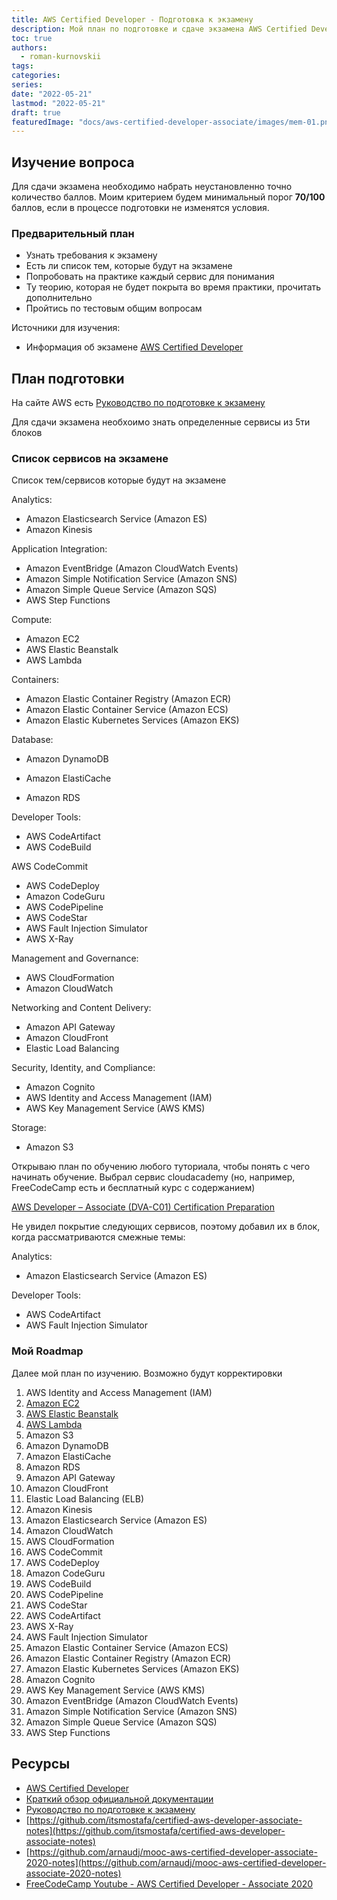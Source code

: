 ```yaml
---
title: AWS Certified Developer - Подготовка к экзамену
description: Мой план по подготовке и сдаче экзамена AWS Certified Developer
toc: true
authors:
  - roman-kurnovskii
tags:
categories:
series:
date: "2022-05-21"
lastmod: "2022-05-21"
draft: true
featuredImage: "docs/aws-certified-developer-associate/images/mem-01.png"
---
```


## Изучение вопроса
Для сдачи экзамена необходимо набрать неустановленно точно количество баллов. Моим критерием будем минимальный порог **70/100** баллов, если в процессе подготовки не изменятся условия.

### Предварительный план

- Узнать требования к экзамену
- Есть ли список тем, которые будут на экзамене
- Попробовать на практике каждый сервис для понимания
- Ту теорию, которая не будет покрыта во время практики, прочитать дополнительно
- Пройтись по тестовым общим вопросам

Источники для изучения:
- Информация об экзамене [AWS Certified Developer](https://aws.amazon.com/certification/certified-developer-associate/)

## План подготовки
На сайте AWS есть [Руководство по подготовке к экзамену](https://d1.awsstatic.com/training-and-certification/docs-dev-associate/AWS-Certified-Developer-Associate_Exam-Guide.pdf)

Для сдачи экзамена необхоимо знать определенные сервисы из 5ти блоков

### Список сервисов на экзамене

Список тем/сервисов которые будут на экзамене

Analytics:
- Amazon Elasticsearch Service (Amazon ES)
- Amazon Kinesis

Application Integration:
- Amazon EventBridge (Amazon CloudWatch Events)
- Amazon Simple Notification Service (Amazon SNS)
- Amazon Simple Queue Service (Amazon SQS)
- AWS Step Functions

Compute:
- Amazon EC2
- AWS Elastic Beanstalk
- AWS Lambda

Containers:
- Amazon Elastic Container Registry (Amazon ECR)
- Amazon Elastic Container Service (Amazon ECS)
- Amazon Elastic Kubernetes Services (Amazon EKS)

Database:
- Amazon DynamoDB

- Amazon ElastiCache
- Amazon RDS

Developer Tools:
- AWS CodeArtifact
- AWS CodeBuild

AWS CodeCommit
- AWS CodeDeploy
- Amazon CodeGuru
- AWS CodePipeline
- AWS CodeStar
- AWS Fault Injection Simulator
- AWS X-Ray

Management and Governance:
- AWS CloudFormation
- Amazon CloudWatch

Networking and Content Delivery:
- Amazon API Gateway
- Amazon CloudFront
- Elastic Load Balancing

Security, Identity, and Compliance:
- Amazon Cognito
- AWS Identity and Access Management (IAM)
- AWS Key Management Service (AWS KMS)

Storage:
- Amazon S3

Открываю план по обучению любого туториала, чтобы понять с чего начинать обучение. Выбрал сервис cloudacademy (но, например, FreeCodeCamp есть и бесплатный курс с содержанием)

[AWS Developer – Associate (DVA-C01) Certification Preparation](https://cloudacademy.com/learning-paths/aws-developer-associate-dva-c01-certification-preparation-4364/)

Не увидел покрытие следующих сервисов, поэтому добавил их в блок, когда рассматриваются смежные темы:

Analytics:
- Amazon Elasticsearch Service (Amazon ES)
  
Developer Tools:
- AWS CodeArtifact
- AWS Fault Injection Simulator

### Мой Roadmap

Далее мой план по изучению. Возможно будут корректировки

1. AWS Identity and Access Management (IAM)
2. [Amazon EC2](ec2)
3. [AWS Elastic Beanstalk](elasticbeanstalk)
4. [AWS Lambda](lambda)
5. Amazon S3
6. Amazon DynamoDB
7. Amazon ElastiCache
8. Amazon RDS
9.  Amazon API Gateway
10. Amazon CloudFront
11. Elastic Load Balancing (ELB)
12. Amazon Kinesis
13. Amazon Elasticsearch Service (Amazon ES)
14. Amazon CloudWatch
15. AWS CloudFormation
16. AWS CodeCommit
17. AWS CodeDeploy
18. Amazon CodeGuru
19. AWS CodeBuild
20. AWS CodePipeline
21. AWS CodeStar
22. AWS CodeArtifact
23. AWS X-Ray
24. AWS Fault Injection Simulator
25. Amazon Elastic Container Service (Amazon ECS)
26. Amazon Elastic Container Registry (Amazon ECR)
27. Amazon Elastic Kubernetes Services (Amazon EKS)
28. Amazon Cognito
29. AWS Key Management Service (AWS KMS)
30. Amazon EventBridge (Amazon CloudWatch Events)
31. Amazon Simple Notification Service (Amazon SNS)
32. Amazon Simple Queue Service (Amazon SQS)
33. AWS Step Functions

## Ресурсы
- [AWS Certified Developer](https://aws.amazon.com/certification/certified-developer-associate/)
- [Краткий обзор официальной документации](https://docs.aws.amazon.com/index.html)
- [Руководство по подготовке к экзамену](https://d1.awsstatic.com/training-and-certification/docs-dev-associate/AWS-Certified-Developer-Associate_Exam-Guide.pdf)
- [https://github.com/itsmostafa/certified-aws-developer-associate-notes](https://github.com/itsmostafa/certified-aws-developer-associate-notes)
- [https://github.com/arnaudj/mooc-aws-certified-developer-associate-2020-notes](https://github.com/arnaudj/mooc-aws-certified-developer-associate-2020-notes)
- [FreeCodeCamp Youtube - AWS Certified Developer - Associate 2020](https://www.youtube.com/watch?v=RrKRN9zRBWs)

